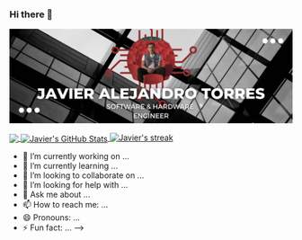 ### Hi there 👋
![alt text](front-page.png)

<a href="https://github.com/javierat/javierat">
  <img align="center" src="https://github-readme-stats.vercel.app/api/top-langs/?username=javierat&hide=java,html,tex&title_color=FF4500&text_color=75E6DA&icon_color=FFD700&bg_color=1d1f21" />
</a>

<a href="https://github.com/MartinHeinz/MartinHeinz">
  <img align="center" src="https://github-readme-stats.vercel.app/api?username=javierat&show_icons=true&line_height=27&count_private=true&title_color=FF4500&text_color=75E6DA&icon_color=FFD700&bg_color=1d1f21" alt="Javier's GitHub Stats" />
</a>

<a href="https://github.com/DenverCoder1/github-readme-streak-stats">
    <img title="🔥 Get streak stats for your profile at git.io/streak-stats" alt="Javier's streak" src="https://github-readme-streak-stats.herokuapp.com/?user=javierat&show_icons=true&line_height=27&count_private=true&title_color=FF4500&text_color=75E6DA&icon_color=FFD700&bg_color=1d1f21" alt="Javier's GitHub Stats"/>
</a>
  
- 🔭 I’m currently working on ...
- 🌱 I’m currently learning ...
- 👯 I’m looking to collaborate on ...
- 🤔 I’m looking for help with ...
- 💬 Ask me about ...
- 📫 How to reach me: ...
- 😄 Pronouns: ...
- ⚡ Fun fact: ...
-->
